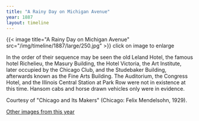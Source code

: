 ```yaml
---
title: "A Rainy Day on Michigan Avenue"
year: 1887
layout: timeline
---
```


{{< image title="A Rainy Day on Michigan Avenue" src="/img/timeline/1887/large/250.jpg" >}}
click on image to enlarge 

In the order of their sequence may be seen the old Leland Hotel, the famous hotel Richelieu, the Masury Building, the Hotel Victoria, the Art Institute, later occupied by the Chicago Club, and the Studebaker Building, afterwards known as the Fine Arts Building. The Auditorium, the Congress Hotel, and the Illinois Central Station at Park Row were not in existence at this time. Hansom cabs and horse drawn vehicles only were in evidence. 

Courtesy of "Chicago and Its Makers" (Chicago: Felix Mendelsohn, 1929).   

[Other images from this year](/historical/timeline/1887)